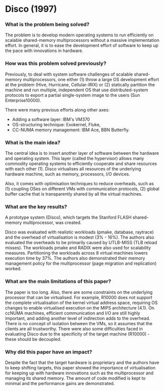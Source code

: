 # Disco (1997)

### What is the problem being solved?

The problem is to develop modern operating systems to run efficiently on scalable shared-memory multiprocessors without a massive implementation effort. In general, it is to ease the development effort of software to keep up the pace with innovations in hardware.

### How was this problem solved previously?

Previously, to deal with system software challenges of scalable shared-memory multiprocessors, one either (1) throw a large OS development effort at the problem (Hive, Hurricane, Cellular-IRIX) or (2) statically partition the machine and run multiple, independent OS that use distributed-system protocols to export a partial single-system image to the users (Sun Enterprise10000).

There were many previous efforts along other axes:
- Adding a software layer: IBM's VM370
- OS-structuring technique: Exokernel, Fluke, 
- CC-NUMA memory management: IBM Ace, BBN Butterfly.

### What is the main idea?

The central idea is to insert another layer of software between the hardware and operating system. This layer (called the hypervisor) allows many commodity operating systems to efficiently cooperate and share resources with each other (1). Disco virtualises all resources of the underlying hardware machine, such as memory, processors, I/O devices.

Also, it comes with optimisation techniques to reduce overheads, such as (1) coupling OSes on different VMs with communication protocols, (2) global buffer cache that is transparently shared by all the virtual machines.

### What are the key results?

A prototype system (Disco), which targets the Stanford FLASH shared-memory multiprocessor, was created.

Disco was evaluated with realistic workloads (pmake, database, raytrace) and the overhead of virtualisation is modest (3% - 16%). The authors also evaluated the overheads to be primarily caused by UTLB-MISS (TLB reload misses). The workloads pmake and RADIX were also used for scalability measures. Partitioning the workloads across 8 virtual machines lowers execution time by 37%. The authors also demonstrated their memory management policy for the multiprocessor (page migration and replication) worked.

### What are the main limitations of this paper?

The paper is too long. Also, there are some constraints on the underlying processor that can be virtualised. For example, R10000 does not support the complete virtualisation of the kernel virtual address space, requiring OS changes to enable virtualised execution on the MIPS architecture (4.1). On ccNUMA machines, efficient communication and I/O are still highly important, and adding another level of indirection adds to the overhead. There is no concept of isolation between the VMs, so it assumes that the clients are all trustworthy. There were also some difficulties faced in evaluating Disco due to the specificity of the target machine (R10000) - these should be decoupled.

### Why did this paper have an impact?

Despite the fact that the target hardware is proprietary and the authors have to keep shifting targets, this paper showed the importance of virtualisation for keeping up with hardware innovations such as the multiprocessor and managing its shared memory. The amount of code modified is kept to minimal and the performance gains are demonstrated.

